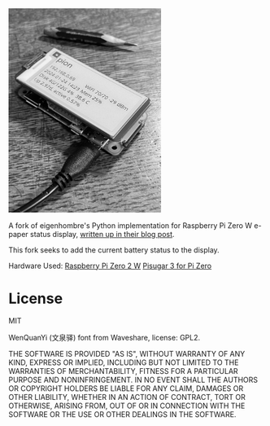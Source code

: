 
<img src="/pion.png" width="300">

A fork of eigenhombre's Python implementation for Raspberry Pi Zero W e-paper status
display, [written up in their blog post](http://johnj.com/posts/e-paper-rpi-display/).

This fork seeks to add the current battery status to the display.

Hardware Used:
[Raspberry Pi Zero 2 W](https://www.raspberrypi.com/products/raspberry-pi-zero-2-w/)
[Pisugar 3 for Pi Zero](https://www.tindie.com/products/pisugar/pisugar-3-battery-for-raspberry-pi-zero/)

# License

MIT

WenQuanYi (文泉驿) font from Waveshare, license: GPL2.

THE SOFTWARE IS PROVIDED "AS IS", WITHOUT WARRANTY OF ANY KIND,
EXPRESS OR IMPLIED, INCLUDING BUT NOT LIMITED TO THE WARRANTIES OF
MERCHANTABILITY, FITNESS FOR A PARTICULAR PURPOSE AND
NONINFRINGEMENT. IN NO EVENT SHALL THE AUTHORS OR COPYRIGHT HOLDERS BE
LIABLE FOR ANY CLAIM, DAMAGES OR OTHER LIABILITY, WHETHER IN AN ACTION
OF CONTRACT, TORT OR OTHERWISE, ARISING FROM, OUT OF OR IN CONNECTION
WITH THE SOFTWARE OR THE USE OR OTHER DEALINGS IN THE SOFTWARE.
